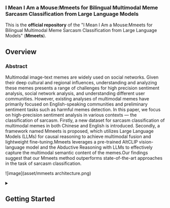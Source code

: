 ### I Mean I Am a Mouse:Mmeets for Bilingual Multimodal Meme Sarcasm Classification from Large Language Models

This is the **official repository** of the "I Mean I Am a Mouse:Mmeets for Bilingual Multimodal Meme Sarcasm Classification from Large Language Models" (**Mmeets**).

## Overview

### Abstract

Multimodal image-text memes are widely used on social networks. Given their deep cultural and regional influences, understanding and analyzing these memes presents a range of challenges for high precision sentiment analysis, social network analysis, and understanding different user communities. However, existing analyses of multimodal memes have primarily focused on English-speaking communities and preliminary sentiment tasks such as harmful memes detection. In this paper, we focus on high-precision sentiment analysis in various contexts — the classification of sarcasm. Firstly, a new dataset for sarcasm classification of multimodal memes in both Chinese and English is introduced. Secondly, a framework named Mmeets is proposed, which utilizes Large Language Models (LLMs) for causal reasoning to achieve multimodal fusion and lightweight fine-tuning.Mmeets leverages a pre-trained AltCLIP vision-language model and the Abductive Reasoning with LLMs to effectively capture the multimodal semantic content of the memes.Our findings suggest that our Mmeets method outperforms state-of-the-art approaches in the task of sarcasm classification.

![image](asset/mmeets architecture.png)

<details>
<summary><h2>Getting Started</h2></summary>

We recommend using the [Anaconda](https://www.anaconda.com/) package manager to avoid dependency/reproducibility
problems.
For Linux systems, you can find a conda installation
guide [here](https://docs.conda.io/projects/conda/en/latest/user-guide/install/linux.html).

### Installation

1. Clone the repository

```sh
git clone https://github.com/zhaka886/mmeets.git
```

2. Install Python dependencies

Navigate to the root folder of the repository and use the command:
```sh
conda config --add channels conda-forge
conda create -n issues -y python=3.9.16
conda activate issues
conda install pytorch==1.12.1 torchvision==0.13.1 torchaudio==0.12.1 cudatoolkit=11.3 -c pytorch
conda install --file requirements.txt
```

3. Log in to your WandB account
```sh
wandb login
```

## Datasets
We created the first categorical dataset of mockery and self-mockery **BSMM** in both Chinese and English.

- $BSMM_{Chinese}$ -Contains **1977** memes
- $BSMM_{English}$- Contains **2306** memes


### Data Preparation
Download the files in the [release](https://drive.google.com/drive/folders/1mxkB7at2m12k3VyOIVT3cSnt_O-uwXcN?usp=drive_link) the `resources` folder in the root folder:

<pre>
project_base_path
└─── <b>resources</b>
  ...
└─── src
  | main.py
  | datasets.py
  | engine.py
  ...

...
</pre>

Ensure the $BSMM_{Chinese}$ and $BSMM_{Chinese}$ datasets match the following structure:

<pre>
project_base_path
└─── resources
  └─── datasets
    └─── zh


      └─── <b>img
          | deprecating image1.png
          | deprecating image2.png
          | deprecating image3.png
          ....</b>
    
      └─── labels
          | zh_finally.csv
    
    └─── en
      └─── <b>img
          | deprecating image1.png
          | deprecating image1.png
          | deprecating image1.png
          ....</b>
        
      └─── labels
          | en_finally.csv
  ...

└─── src
  | main.py
  | datasets.py
  | engine.py
  ...

...
</pre>

</details>
